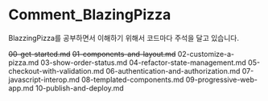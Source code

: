 # Comment_BlazingPizza
BlazzingPizza를 공부하면서 이해하기 위해서 코드마다 주석을 달고 있습니다.

~~00-get-started.md~~
~~01-components-and-layout.md~~
02-customize-a-pizza.md
03-show-order-status.md
04-refactor-state-management.md
05-checkout-with-validation.md
06-authentication-and-authorization.md
07-javascript-interop.md
08-templated-components.md
09-progressive-web-app.md
10-publish-and-deploy.md
